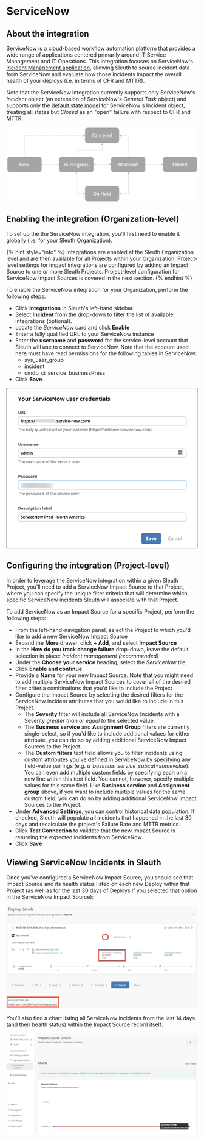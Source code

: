 # ServiceNow

## About the integration

ServiceNow is a cloud-based workflow automation platform that provides a wide range of applications centered primarily around IT Service Management and IT Operations. This integration focuses on ServiceNow's [Incident Management application](https://docs.servicenow.com/bundle/sandiego-it-service-management/page/product/incident-management/concept/c\_IncidentManagement.html), allowing Sleuth to source incident data from ServiceNow and evaluate how those incidents impact the overall health of your deploys (i.e. in terms of CFR and MTTR).

Note that the ServiceNow integration currently supports only ServiceNow's _Incident_ object (an extension of ServiceNow's _General Task_ object) and supports only the [default state model](https://docs.servicenow.com/bundle/sandiego-it-service-management/page/product/incident-management/concept/c\_IncidentManagementStateModel.html) for ServiceNow's Incident object, treating all states but _Closed_ as an "open" failure with respect to CFR and MTTR.

&#x20;<img src="../../.gitbook/assets/image (21).png" alt="" data-size="original">

## Enabling the integration (Organization-level)

To set up the the ServiceNow integration, you'll first need to enable it globally (i.e. for your Sleuth Organization).&#x20;

{% hint style="info" %}
Integrations are enabled at the Sleuth Organization level and are then available for all Projects within your Organization. Project-level settings for impact integrations are configured by adding an Impact Source to one or more Sleuth Projects. Project-level configuration for ServiceNow Impact Sources is covered in the next section.
{% endhint %}

To enable the ServiceNow integration for your Organization, perform the following steps:

* Click **Integrations** in Sleuth's left-hand sidebar.
* Select **Incident** from the drop-down to filter the list of available integrations (optional).
* Locate the _ServiceNow_ card and click **Enable**
* Enter a fully qualified URL to your ServiceNow instance
* Enter the **username** and **password** for the service-level account that Sleuth will use to connect to ServiceNow. Note that the account used here must have read permissions for the following tables in ServiceNow:
  * sys\_user\_group
  * incident
  * cmdb\_ci\_service\_businessPress
* Click **Save**.

![](<../../.gitbook/assets/image (23).png>)

## Configuring the integration (Project-level)

In order to leverage the ServiceNow integration within a given Sleuth Project, you'll need to add a ServiceNow Impact Source to that Project, where you can specify the unique filter criteria that will determine which specific ServiceNow incidents Sleuth will associate with that Project.&#x20;

To add ServiceNow as an Impact Source for a specific Project, perform the following steps:

* From the left-hand-navigation panel, select the Project to which you'd like to add a new ServiceNow Impact Source
* Expand the **More** drawer, click **+ Add**, and select **Impact Source**
* In the **How do you track change failure** drop-down, leave the default selection in place:  _Incident management (recommended)_
* Under the **Choose your service** heading, select the _ServiceNow_ tile.&#x20;
* Click **Enable and continue**
* Provide a **Name** for your new Impact Source. Note that you might need to add multiple ServiceNow Impact Sources to cover all of the desired filter criteria combinations that you'd like to include the Project
* Configure the Impact Source by selecting the desired filters for the ServiceNow incident attributes that you would like to include in this Project.&#x20;
  * The **Severity** filter will include all ServiceNow Incidents with a Severity _greater than or equal to_ the selected value.
  * The **Business service** and **Assignment Group** filters are currently single-select, so if you'd like to include additional values for either attribute, you can do so by adding additional ServiceNow Impact Sources to the Project.
  * The **Custom filters** text field allows you to filter incidents using custom attributes you've defined in ServiceNow by specifying any field-value pairings (e.g. _u\_business\_service\_subcat=somevalue_). You can even add multiple custom fields by specifying each on a new line within this text field. You cannot, however, specify multiple values for this same field. Like **Business service** and **Assignment group** above, if you want to include multiple values for the same custom field, you can do so by adding additional ServiceNow Impact Sources to the Project.
* Under **Advanced Settings**, you can control historical data population. If checked, Sleuth will populate all incidents that happened in the last 30 days and recalculate the project's Failure Rate and MTTR metrics.
* Click **Test Connection** to validate that the new Impact Source is returning the expected incidents from ServiceNow.
* Click **Save**

## Viewing ServiceNow Incidents in Sleuth

Once you've configured a ServiceNow Impact Source, you should see that Impact Source and its health status listed on each new Deploy within that Project (as well as for the last 30 days of Deploys if you selected that option in the ServiceNow Impact Source):&#x20;

![](<../../.gitbook/assets/image (20) (3).png>)

You'll also find a chart listing all ServiceNow incidents from the last 14 days (and their health status) within the Impact Source record itself:

![](<../../.gitbook/assets/image (17) (1).png>)
